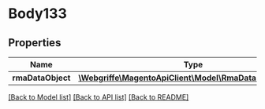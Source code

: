 # Body133

## Properties
Name | Type | Description | Notes
------------ | ------------- | ------------- | -------------
**rmaDataObject** | [**\Webgriffe\MagentoApiClient\Model\RmaDataRmaInterface**](RmaDataRmaInterface.md) |  | 

[[Back to Model list]](../README.md#documentation-for-models) [[Back to API list]](../README.md#documentation-for-api-endpoints) [[Back to README]](../README.md)


